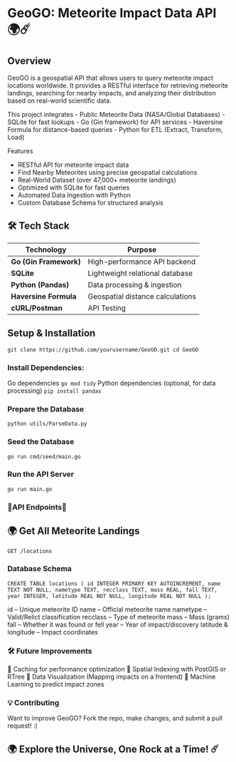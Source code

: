 # GeoGO: Meteorite Impact Data API 🌍☄️

## Overview

GeoGO is a geospatial API that allows users to query meteorite impact locations worldwide. It provides a RESTful interface for retrieving meteorite landings, searching for nearby impacts, and analyzing their distribution based on real-world scientific data.

This project integrates
    - Public Meteorite Data (NASA/Global Databases)
    - SQLite for fast lookups
    - Go (Gin framework) for API services
    - Haversine Formula for distance-based queries
    - Python for ETL (Extract, Transform, Load)
    
Features

- RESTful API for meteorite impact data
- Find Nearby Meteorites using precise geospatial calculations
- Real-World Dataset (over 47,000+ meteorite landings)
- Optimized with SQLite for fast queries
- Automated Data Ingestion with Python
- Custom Database Schema for structured analysis

## 🛠️ Tech Stack

| **Technology**          | **Purpose**                               |
|------------------------|-------------------------------------------|
| **Go (Gin Framework)** | High-performance API backend             |
| **SQLite**            | Lightweight relational database           |
| **Python (Pandas)**   | Data processing & ingestion               |
| **Haversine Formula** | Geospatial distance calculations         |
| **cURL/Postman**      | API Testing                               |


## Setup & Installation
``git clone https://github.com/yourusername/GeoGO.git
cd GeoGO``
###  Install Dependencies:
Go dependencies
``go mod tidy``
Python dependencies (optional, for data processing)
``pip install pandas``
### Prepare the Database
``python utils/ParseData.py``
### Seed the Database
``go run cmd/seed/main.go``
### Run the API Server
``go run main.go``

### 📡API Endpoints📡

## 🌍 Get All Meteorite Landings
``GET /locations``

###  Database Schema
``CREATE TABLE locations (
  id INTEGER PRIMARY KEY AUTOINCREMENT,
  name TEXT NOT NULL,
  nametype TEXT,
  recclass TEXT,
  mass REAL,
  fall TEXT,
  year INTEGER,
  latitude REAL NOT NULL,
  longitude REAL NOT NULL
);``

id – Unique meteorite ID
name – Official meteorite name
nametype – Valid/Relict classification
recclass – Type of meteorite
mass – Mass (grams)
fall – Whether it was found or fell
year – Year of impact/discovery
latitude & longitude – Impact coordinates


### 🛠️ Future Improvements

🔹 Caching for performance optimization
🔹 Spatial Indexing with PostGIS or RTree
🔹 Data Visualization (Mapping impacts on a frontend)
🔹 Machine Learning to predict impact zones


### 💡 Contributing

Want to improve GeoGO?
Fork the repo, make changes, and submit a pull request! :)

## 🌍 Explore the Universe, One Rock at a Time! ☄️
